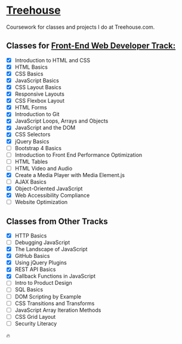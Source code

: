 # [Treehouse](https://teamtreehouse.com/mashablair)
Coursework for classes and projects I do at Treehouse.com. 

## Classes for [Front-End Web Developer Track:](https://teamtreehouse.com/tracks/front-end-web-development) 

- [x] Introduction to HTML and CSS
- [x] HTML Basics
- [x] CSS Basics
- [x] JavaScript Basics
- [x] CSS Layout Basics
- [x] Responsive Layouts
- [x] CSS Flexbox Layout
- [x] HTML Forms
- [x] Introduction to Git
- [x] JavaScript Loops, Arrays and Objects
- [x] JavaScript and the DOM
- [x] CSS Selectors
- [x] jQuery Basics
- [ ] Bootstrap 4 Basics
- [ ] Introduction to Front End Performance Optimization 
- [ ] HTML Tables
- [ ] HTML Video and Audio 
- [x] Create a Media Player with Media Element.js
- [ ] AJAX Basics
- [x] Object-Oriented JavaScript
- [x] Web Accessibility Compliance
- [ ] Website Optimization

## Classes from Other Tracks

- [x] HTTP Basics
- [ ] Debugging JavaScript
- [x] The Landscape of JavaScript
- [x] GitHub Basics
- [x] Using jQuery Plugins
- [x] REST API Basics
- [x] Callback Functions in JavaScript
- [ ] Intro to Product Design 
- [ ] SQL Basics
- [ ] DOM Scripting by Example
- [ ] CSS Transitions and Transforms
- [ ] JavaScript Array Iteration Methods
- [ ] CSS Grid Layout
- [ ] Security Literacy

:fire:
